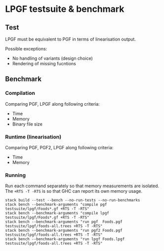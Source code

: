 # LPGF testsuite & benchmark

## Test

LPGF must be equivalent to PGF in terms of linearisation output.

Possible exceptions:
- No handling of variants (design choice)
- Rendering of missing fucntions

## Benchmark

### Compilation

Comparing PGF, LPGF along following criteria:

- Time
- Memory
- Binary file size

### Runtime (linearisation)

Comparing PGF, PGF2, LPGF along following criteria:

- Time
- Memory

### Running

Run each command separately so that memory measurements are isolated.
The `+RTS -T -RTS` is so that GHC can report its own memory usage.

```
stack build --test --bench --no-run-tests --no-run-benchmarks
stack bench --benchmark-arguments "compile pgf  testsuite/lpgf/Foods*.gf +RTS -T -RTS"
stack bench --benchmark-arguments "compile lpgf testsuite/lpgf/Foods*.gf +RTS -T -RTS"
stack bench --benchmark-arguments "run pgf  Foods.pgf  testsuite/lpgf/foods-all.trees +RTS -T -RTS"
stack bench --benchmark-arguments "run pgf2 Foods.pgf  testsuite/lpgf/foods-all.trees +RTS -T -RTS"
stack bench --benchmark-arguments "run lpgf Foods.lpgf testsuite/lpgf/foods-all.trees +RTS -T -RTS"
```
